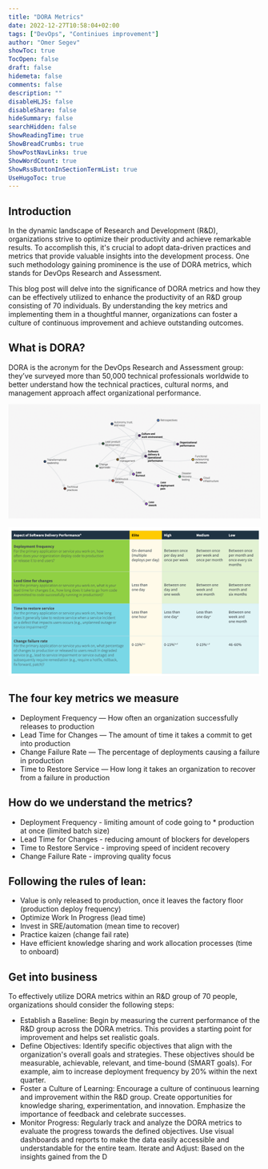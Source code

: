 ```yaml
---
title: "DORA Metrics"
date: 2022-12-27T10:58:04+02:00
tags: ["DevOps", "Continiues improvement"]
author: "Omer Segev"
showToc: true
TocOpen: false
draft: false
hidemeta: false
comments: false
description: ""
disableHLJS: false
disableShare: false
hideSummary: false
searchHidden: false
ShowReadingTime: true
ShowBreadCrumbs: true
ShowPostNavLinks: true
ShowWordCount: true
ShowRssButtonInSectionTermList: true
UseHugoToc: true
---
```


## Introduction
In the dynamic landscape of Research and Development (R&D), organizations strive to optimize their productivity and achieve remarkable results. To accomplish this, it's crucial to adopt data-driven practices and metrics that provide valuable insights into the development process. One such methodology gaining prominence is the use of DORA metrics, which stands for DevOps Research and Assessment.

This blog post will delve into the significance of DORA metrics and how they can be effectively utilized to enhance the productivity of an R&D group consisting of 70 individuals. By understanding the key metrics and implementing them in a thoughtful manner, organizations can foster a culture of continuous improvement and achieve outstanding outcomes.
## What is DORA?
DORA is the acronym for the DevOps Research and Assessment group: they’ve surveyed more than 50,000 technical professionals worldwide to better understand how the technical practices, cultural norms, and management approach affect organizational performance.

![Dora addoption flow](/software-delivery-performance-relationships.png)

![Dora KPIs](/dora-chart.png)


## The four key metrics we measure

* Deployment Frequency — How often an organization successfully releases to production
* Lead Time for Changes — The amount of time it takes a commit to get into production
* Change Failure Rate — The percentage of deployments causing a failure in production
* Time to Restore Service — How long it takes an organization to recover from a failure in production


## How do we understand the metrics?
* Deployment Frequency - limiting amount of code going to * production at once (limited batch size)
* Lead Time for Changes - reducing amount of blockers for developers
* Time to Restore Service - improving speed of incident recovery
* Change Failure Rate - improving quality focus


## Following the rules of lean:
* Value is only released to production, once it leaves the factory floor (production deploy frequency)
* Optimize Work In Progress (lead time)
* Invest in SRE/automation (mean time to recover)
* Practice kaizen (change fail rate)
* Have efficient knowledge sharing and work allocation processes (time to onboard)

## Get into business
To effectively utilize DORA metrics within an R&D group of 70 people, organizations should consider the following steps:

* Establish a Baseline: Begin by measuring the current performance of the R&D group across the DORA metrics. This provides a starting point for improvement and helps set realistic goals.
* Define Objectives: Identify specific objectives that align with the organization's overall goals and strategies. These objectives should be measurable, achievable, relevant, and time-bound (SMART goals). For example, aim to increase deployment frequency by 20% within the next quarter.
* Foster a Culture of Learning: Encourage a culture of continuous learning and improvement within the R&D group. Create opportunities for knowledge sharing, experimentation, and innovation. Emphasize the importance of feedback and celebrate successes.
* Monitor Progress: Regularly track and analyze the DORA metrics to evaluate the progress towards the defined objectives. Use visual dashboards and reports to make the data easily accessible and understandable for the entire team.
Iterate and Adjust: Based on the insights gained from the D
